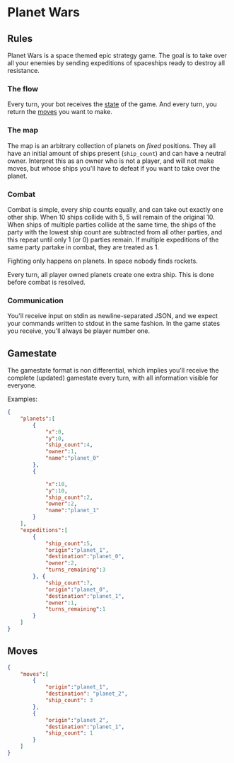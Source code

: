 # Planet Wars

## Rules

Planet Wars is a space themed epic strategy game. The goal is to take over all your enemies by sending expeditions of spaceships ready to destroy all resistance.

### The flow

Every turn, your bot receives the [state](#gamestate) of the game.
And every turn, you return the [moves](#moves) you want to make.

### The map

The map is an arbitrary collection of planets on *fixed* positions. They all have an initial amount of ships present (`ship_count`) and can have a neutral owner. Interpret this as an owner who is not a player, and will not make moves, but whose ships you'll have to defeat if you want to take over the planet.

### Combat

Combat is simple, every ship counts equally, and can take out exactly one other ship. When 10 ships collide with 5, 5 will remain of the original 10. When ships of multiple parties collide at the same time, the ships of the party with the lowest ship count are subtracted from all other parties, and this repeat until only 1 (or 0) parties remain. If multiple expeditions of the same party partake in combat, they are treated as 1.

Fighting only happens on planets. In space nobody finds rockets.

Every turn, all player owned planets create one extra ship. This is done before combat is resolved.

### Communication

You'll receive input on stdin as newline-separated JSON, and we expect your commands written to stdout in the same fashion.
In the game states you receive, you'll always be player number one.

## Gamestate

The gamestate format is non differential, which implies you'll receive the complete (updated) gamestate every turn, with all information visible for everyone.

Examples:

```json
{
    "planets":[
        {
            "x":0,
            "y":0,
            "ship_count":4,
            "owner":1,
            "name":"planet_0"
        },
        {

            "x":10,
            "y":10,
            "ship_count":2,
            "owner":2,
            "name":"planet_1"
        }
    ],
    "expeditions":[
        {
            "ship_count":5,
            "origin":"planet_1",
            "destination":"planet_0",
            "owner":2,
            "turns_remaining":3
        }, {
            "ship_count":7,
            "origin":"planet_0",
            "destination":"planet_1",
            "owner":1,
            "turns_remaining":1
        }
    ]
}
```

## Moves

```json
{
    "moves":[
        {
            "origin":"planet_1",
            "destination": "planet_2",
            "ship_count": 3
        },
        {
            "origin":"planet_2",
            "destination":"planet_1",
            "ship_count": 1
        }
    ]
}
```
